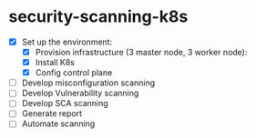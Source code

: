 # security-scanning-k8s
- [x] Set up the environment:
  - [x] Provision infrastructure (3 master node, 3 worker node):
  - [x] Install K8s 
  - [x] Config control plane
- [ ] Develop misconfiguration scanning 
- [ ] Develop Vulnerability scanning 
- [ ] Develop SCA scanning 
- [ ] Generate report 
- [ ] Automate scanning  

